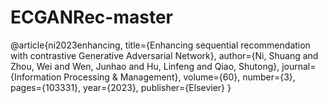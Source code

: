 # ECGANRec-master
@article{ni2023enhancing,
  title={Enhancing sequential recommendation with contrastive Generative Adversarial Network},
  author={Ni, Shuang and Zhou, Wei and Wen, Junhao and Hu, Linfeng and Qiao, Shutong},
  journal={Information Processing \& Management},
  volume={60},
  number={3},
  pages={103331},
  year={2023},
  publisher={Elsevier}
}

